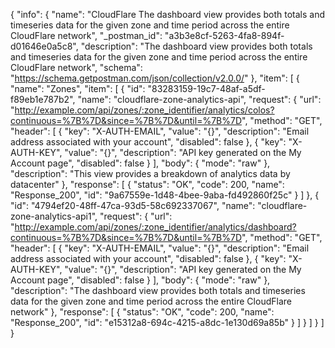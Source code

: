 {
  "info": {
    "name": "CloudFlare The dashboard view provides both totals and timeseries data for the given zone and time period across the entire CloudFlare network",
    "_postman_id": "a3b3e8cf-5263-4fa8-894f-d01646e0a5c8",
    "description": "The dashboard view provides both totals and timeseries data for the given zone and time period across the entire CloudFlare network",
    "schema": "https://schema.getpostman.com/json/collection/v2.0.0/"
  },
  "item": [
    {
      "name": "Zones",
      "item": [
        {
          "id": "83283159-19c7-48af-a5df-f89eb1e787b2",
          "name": "cloudflare-zone-analytics-api",
          "request": {
            "url": "http://example.com/api/zones/:zone_identifier/analytics/colos?continuous=%7B%7D&since=%7B%7D&until=%7B%7D",
            "method": "GET",
            "header": [
              {
                "key": "X-AUTH-EMAIL",
                "value": "{}",
                "description": "Email address associated with your account",
                "disabled": false
              },
              {
                "key": "X-AUTH-KEY",
                "value": "{}",
                "description": "API key generated on the My Account page",
                "disabled": false
              }
            ],
            "body": {
              "mode": "raw"
            },
            "description": "This view provides a breakdown of analytics data by datacenter"
          },
          "response": [
            {
              "status": "OK",
              "code": 200,
              "name": "Response_200",
              "id": "9a67559e-1d48-4bee-9aba-fd492860f25c"
            }
          ]
        },
        {
          "id": "4794ef20-48ff-47ca-93d5-58c692337067",
          "name": "cloudflare-zone-analytics-api1",
          "request": {
            "url": "http://example.com/api/zones/:zone_identifier/analytics/dashboard?continuous=%7B%7D&since=%7B%7D&until=%7B%7D",
            "method": "GET",
            "header": [
              {
                "key": "X-AUTH-EMAIL",
                "value": "{}",
                "description": "Email address associated with your account",
                "disabled": false
              },
              {
                "key": "X-AUTH-KEY",
                "value": "{}",
                "description": "API key generated on the My Account page",
                "disabled": false
              }
            ],
            "body": {
              "mode": "raw"
            },
            "description": "The dashboard view provides both totals and timeseries data for the given zone and time period across the entire CloudFlare network"
          },
          "response": [
            {
              "status": "OK",
              "code": 200,
              "name": "Response_200",
              "id": "e15312a8-694c-4215-a8dc-1e130d69a85b"
            }
          ]
        }
      ]
    }
  ]
}